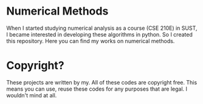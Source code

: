 <h1> Numerical Methods </h1>
When I started studying numerical analysis as a course (CSE 210E) in SUST, I became interested in developing these algorithms in python. So I created this repository. Here you can find my works on numerical methods.
<h1>Copyright?</h1>
These projects are written by my. All of these codes are copyright free. This means you can use, reuse these codes for any purposes that are legal. I wouldn't mind at all.
